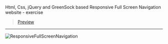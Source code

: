 Html, Css, jQuery and GreenSock based Responsive Full Screen Navigation website - exercise
> [Preview](https://r4nd3l.github.io/ResponsiveFullScreenNavigation/)
---

![ResponsiveFullScreenNavigation](https://github.com/r4nd3l/ResponsiveFullScreenNavigation/blob/master/img/sample.gif)
